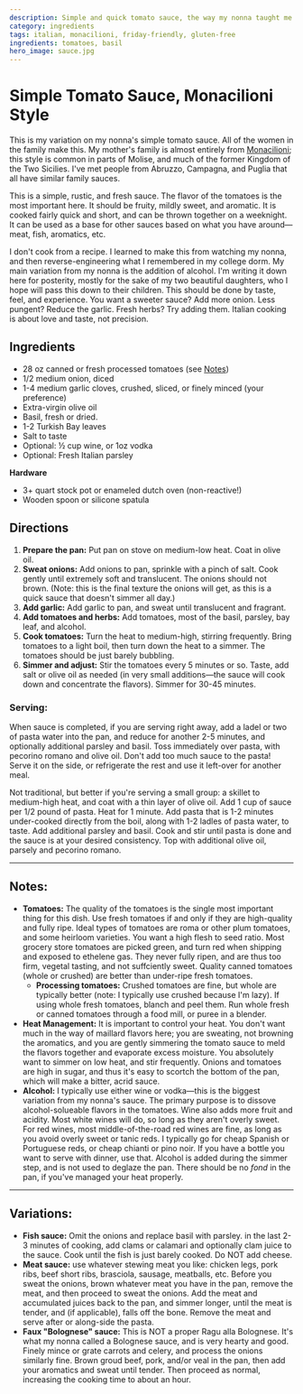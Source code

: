 ```yaml
---
description: Simple and quick tomato sauce, the way my nonna taught me.
category: ingredients
tags: italian, monacilioni, friday-friendly, gluten-free
ingredients: tomatoes, basil
hero_image: sauce.jpg
---
```


# Simple Tomato Sauce, Monacilioni Style

This is my variation on my nonna's simple tomato sauce. All of the women in the family make this. My mother's family is almost entirely from [Monacilioni](https://en.wikipedia.org/wiki/Monacilioni); this style is common in parts of Molise, and much of the former Kingdom of the Two Sicilies. I've met people from Abruzzo, Campagna, and Puglia that all have similar family sauces. 

This is a simple, rustic, and fresh sauce. The flavor of the tomatoes is the most important here. It should be fruity, mildly sweet, and aromatic. It is cooked fairly quick and short, and can be thrown together on a weeknight. It can be used as a base for other sauces based on what you have around—meat, fish, aromatics, etc. 

I don't cook from a recipe. I learned to make this from watching my nonna, and then reverse-engineering what I remembered in my college dorm. My main variation from my nonna is the addition of alcohol. I'm writing it down here for posterity, mostly for the sake of my two beautiful daughters, who I hope will pass this down to their children. This should be done by taste, feel, and experience. You want a sweeter sauce? Add more onion. Less pungent? Reduce the garlic. Fresh herbs? Try adding them. Italian cooking is about love and taste, not precision. 

## Ingredients
- 28 oz canned or fresh processed tomatoes (see [Notes](#notes))
- 1/2 medium onion, diced
- 1-4 medium garlic cloves, crushed, sliced, or finely minced (your preference)
- Extra-virgin olive oil
- Basil, fresh or dried.
- 1-2 Turkish Bay leaves
- Salt to taste
- Optional: ½ cup wine, or 1oz vodka
- Optional: Fresh Italian parsley

**Hardware**
- 3+ quart stock pot or enameled dutch oven (non-reactive!)
- Wooden spoon or silicone spatula

## Directions
1. **Prepare the pan:** Put pan on stove on medium-low heat. Coat in olive oil.
2. **Sweat onions:** Add onions to pan, sprinkle with a pinch of salt. Cook gently until extremely soft and translucent. The onions should not brown. (Note: this is the final texture the onions will get, as this is a quick sauce that doesn't simmer all day.)
3. **Add garlic:** Add garlic to pan, and sweat until translucent and fragrant.
4. **Add tomatoes and herbs:** Add tomatoes, most of the basil, parsley, bay leaf, and alcohol.
5. **Cook tomatoes:** Turn the heat to medium-high, stirring frequently. Bring tomatoes to a light boil, then turn down the heat to a simmer. The tomatoes should be just barely bubbling.
6. **Simmer and adjust:** Stir the tomatoes every 5 minutes or so. Taste, add salt or olive oil as needed (in very small additions—the sauce will cook down and concentrate the flavors). Simmer for 30-45 minutes.

### Serving:

When sauce is completed, if you are serving right away, add a ladel or two of pasta water into the pan, and reduce for another 2-5 minutes, and optionally additional parsley and basil. Toss immediately over pasta, with pecorino romano and olive oil. Don't add too much sauce to the pasta! Serve it on the side, or refrigerate the rest and use it left-over for another meal.

Not traditional, but better if you're serving a small group: a skillet to medium-high heat, and coat with a thin layer of olive oil. Add 1 cup of sauce per 1/2 pound of pasta. Heat for 1 minute. Add pasta that is 1-2 minutes under-cooked directly from the boil, along with 1-2 ladles of pasta water, to taste. Add additional parsley and basil. Cook and stir until pasta is done and the sauce is at your desired consistency. Top with additional olive oil, parsely and pecorino romano.

* * *

## Notes:

- **Tomatoes:** The quality of the tomatoes is the single most important thing for this dish. Use fresh tomatoes if and only if they are high-quality and fully ripe. Ideal types of tomatoes are roma or other plum tomatoes, and some heirloom varieties. You want a high flesh to seed ratio. Most grocery store tomatoes are picked green, and turn red when shipping and exposed to ethelene gas. They never fully ripen, and are thus too firm, vegetal tasting, and not suffciently sweet. Quality canned tomatoes (whole or crushed) are better than under-ripe fresh tomatoes. 
  - **Processing tomatoes:** Crushed tomatoes are fine, but whole are typically better (note: I typically use crushed because I'm lazy). If using whole fresh tomatoes, blanch and peel them. Run whole fresh or canned tomatoes through a food mill, or puree in a blender.
- **Heat Management:** It is important to control your heat. You don't want much in the way of maillard flavors here; you are sweating, not browning the aromatics, and you are gently simmering the tomato sauce to meld the flavors together and evaporate excess moisture. You absolutely want to simmer on low heat, and stir frequently. Onions and tomatoes are high in sugar, and thus it's easy to scortch the bottom of the pan, which will make a bitter, acrid sauce. 
- **Alcohol:** I typically use either wine or vodka—this is the biggest variation from my nonna's sauce. The primary purpose is to dissove alcohol-solueable flavors in the tomatoes. Wine also adds more fruit and acidity. Most white wines will do, so long as they aren't overly sweet. For red wines, most middle-of-the-road red wines are fine, as long as you avoid overly sweet or tanic reds. I typically go for cheap Spanish or Portuguese reds, or cheap chianti or pino noir. If you have a bottle you want to serve with dinner, use that. Alcohol is added during the simmer step, and is not used to deglaze the pan. There should be no *fond* in the pan, if you've managed your heat properly.
  
* * *

## Variations:
- **Fish sauce:** Omit the onions and replace basil with parsley. in the last 2-3 minutes of cooking, add clams or calamari and optionally clam juice to the sauce. Cook until the fish is just barely cooked. Do NOT add cheese.
- **Meat sauce:** use whatever stewing meat you like: chicken legs, pork ribs, beef short ribs, brasciola, sausage, meatballs, etc. Before you sweat the onions, brown whatever meat you have in the pan, remove the meat, and then proceed to sweat the onions. Add the meat and accumulated juices back to the pan, and simmer longer, until the meat is tender, and (if applicable), falls off the bone. Remove the meat and serve after or along-side the pasta.
- **Faux "Bolognese" sauce:** This is NOT a proper Ragu alla Bolognese. It's what my nonna called a Bolognese sauce, and is very hearty and good. Finely mince or grate carrots and celery, and process the onions similarly fine. Brown groud beef, pork, and/or veal in the pan, then add your aromatics and sweat until tender. Then proceed as normal, increasing the cooking time to about an hour. 
